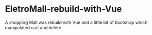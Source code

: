 # EletroMall-rebuild-with-Vue
A shopping Mall was rebuild with Vue and a little bit of bootstrap which manipulated cart and delete 
